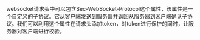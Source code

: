 websocket请求头中可以包含Sec-WebSocket-Protocol这个属性，该属性是一个自定义的子协议。它从客户端发送到服务器并返回从服务器到客户端确认子协议。我们可以利用这个属性在请求头添加token，对token进行保护的同时，让服务器对客户端进行校验。